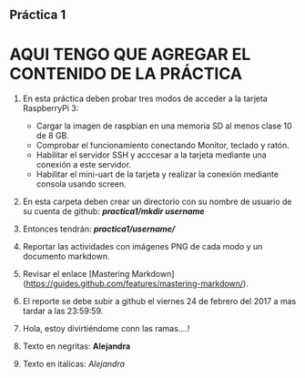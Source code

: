 ## Práctica 1 ##

# AQUI TENGO QUE AGREGAR EL CONTENIDO DE LA PRÁCTICA #

1. En esta práctica deben probar tres modos de acceder a la tarjeta RaspberryPi 3:
	* Cargar la imagen de raspbian en una memoria SD al menos clase 10 de 8 GB.
	* Comprobar el funcionamiento conectando Monitor, teclado y ratón.
	* Habilitar el servidor SSH y acccesar a la tarjeta mediante una conexión a este servidor.
	* Habilitar el mini-uart de la tarjeta y realizar la conexión mediante consola usando screen.

2. En esta carpeta deben crear un directorio con su nombre de usuario de su cuenta de github: 
**_practica1/mkdir username_**

3. Entonces tendrán: 
**_practica1/username/_**

4. Reportar las actividades con imágenes PNG de cada modo y un documento markdown.

5. Revisar el enlace [Mastering Markdown] (https://guides.github.com/features/mastering-markdown/).

6. El reporte se debe subir a github el viernes 24 de febrero del 2017 a mas tardar a las 23:59:59.

7. Hola, estoy divirtiéndome conn las ramas....!

8. Texto en negritas: **Alejandra**

9. Texto en italicas: *Alejandra*
